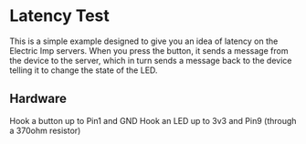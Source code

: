 # Latency Test
This is a simple example designed to give you an idea of latency on the Electric Imp servers. When you press the button, it sends a message from the device to the server, which in turn sends a message back to the device telling it to change the state of the LED.

## Hardware
Hook a button up to Pin1 and GND
Hook an LED up to 3v3 and Pin9 (through a 370ohm resistor)
